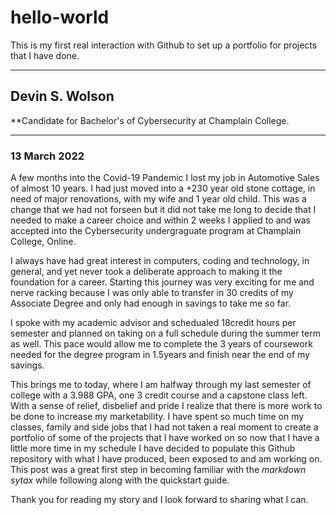 # hello-world
This is my first real interaction with Github to set up a portfolio for projects that I have done.

---

## Devin S. Wolson 
**Candidate for Bachelor's of Cybersecurity at Champlain College.

---

### 13 March 2022

A few months into the Covid-19 Pandemic I lost my job in Automotive Sales of almost 10 years. I had just moved into a +230 year old stone cottage, in need of major renovations, with my wife and 1 year old child. This was a change that we had not forseen but it did not take me long to decide that I needed to make a career choice and within 2 weeks I applied to and was accepted into the Cybersecurity undergraguate program at Champlain College, Online. 

I always have had great interest in computers, coding and technology, in general, and yet never took a deliberate approach to making it the foundation for a career. Starting this journey was very exciting for me and nerve racking because I was only able to transfer in 30 credits of my Associate Degree and only had enough in savings to take me so far. 

I spoke with my academic advisor and schedualed 18credit hours per semester and planned on taking on a full schedule during the summer term as well. This pace would allow me to complete the 3 years of coursework needed for the degree program in 1.5years and finish near the end of my savings. 

This brings me to today, where I am halfway through my last semester of college with a 3.988 GPA, one 3 credit course and a capstone class left. With a sense of relief, disbelief and pride I realize that there is more work to be done to increase my marketability. I have spent so much time on my classes, family and side jobs that I had not taken a real moment to create a portfolio of some of the projects that I have worked on so now that I have a little more time in my schedule I have decided to populate this Github repository with what I have produced, been exposed to and am working on. This post was a great first step in becoming familiar with the *markdown sytax* while following along with the quickstart guide.

Thank you for reading my story and I look forward to sharing what I can. 
